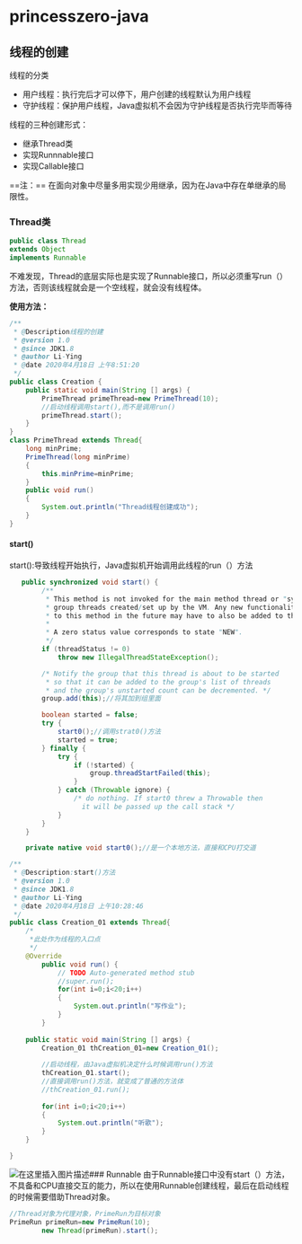 # princesszero-java
## 线程的创建
线程的分类

 - 用户线程：执行完后才可以停下，用户创建的线程默认为用户线程
 - 守护线程：保护用户线程，Java虚拟机不会因为守护线程是否执行完毕而等待

线程的三种创建形式：

 - 继承Thread类
 - 实现Runnnable接口
 - 实现Callable接口

 ==注：== 在面向对象中尽量多用实现少用继承，因为在Java中存在单继承的局限性。

### Thread类

```java
public class Thread 
extends Object
implements Runnable
```
不难发现，Thread的底层实际也是实现了Runnable接口，所以必须重写run（）方法，否则该线程就会是一个空线程，就会没有线程体。

**使用方法：**

```java
/**
 * @Description线程的创建
 * @version 1.0
 * @since JDK1.8
 * @author Li-Ying
 * @date 2020年4月18日 上午8:51:20
 */
public class Creation {
	public static void main(String [] args) {
		PrimeThread primeThread=new PrimeThread(10);
		//启动线程调用start(),而不是调用run()
		primeThread.start();
	}
}
class PrimeThread extends Thread{
	long minPrime;
	PrimeThread(long minPrime)
	{
		this.minPrime=minPrime;
	}
	public void run()
	{
		System.out.println("Thread线程创建成功");
	}
}

```
#### start()
start():导致线程开始执行，Java虚拟机开始调用此线程的run（）方法

```java
   public synchronized void start() {
        /**
         * This method is not invoked for the main method thread or "system"
         * group threads created/set up by the VM. Any new functionality added
         * to this method in the future may have to also be added to the VM.
         *
         * A zero status value corresponds to state "NEW".
         */
        if (threadStatus != 0)
            throw new IllegalThreadStateException();

        /* Notify the group that this thread is about to be started
         * so that it can be added to the group's list of threads
         * and the group's unstarted count can be decremented. */
        group.add(this);//将其加到组里面

        boolean started = false;
        try {
            start0();//调用strat0()方法
            started = true;
        } finally {
            try {
                if (!started) {
                    group.threadStartFailed(this);
                }
            } catch (Throwable ignore) {
                /* do nothing. If start0 threw a Throwable then
                  it will be passed up the call stack */
            }
        }
    }

    private native void start0();//是一个本地方法，直接和CPU打交道

```



```java
/**
 * @Description:start()方法
 * @version 1.0
 * @since JDK1.8
 * @author Li-Ying
 * @date 2020年4月18日 上午10:28:46
 */
public class Creation_01 extends Thread{
	/*
	 *此处作为线程的入口点 
	 */
	@Override
		public void run() {
			// TODO Auto-generated method stub
			//super.run();
			for(int i=0;i<20;i++)
			{
				System.out.println("写作业");
			}
		}
	
	public static void main(String [] args) {
		Creation_01 thCreation_01=new Creation_01();
		
		//启动线程，由Java虚拟机决定什么时候调用run()方法
		thCreation_01.start();
		//直接调用run()方法，就变成了普通的方法体
		//thCreation_01.run();
		
		for(int i=0;i<20;i++)
		{
			System.out.println("听歌");
		}
	} 

}

```

![在这里插入图片描述](https://img-blog.csdnimg.cn/20200418104142496.png?x-oss-process=image/watermark,type_ZmFuZ3poZW5naGVpdGk,shadow_10,text_aHR0cHM6Ly9ibG9nLmNzZG4ubmV0L3FxXzQwMzg0Mzcw,size_16,color_FFFFFF,t_70)### Runnable
由于Runnable接口中没有start（）方法，不具备和CPU直接交互的能力，所以在使用Runnable创建线程，最后在启动线程的时候需要借助Thread对象。

```java
//Thread对象为代理对象，PrimeRun为目标对象
PrimeRun primeRun=new PrimeRun(10);
		new Thread(primeRun).start();
```

